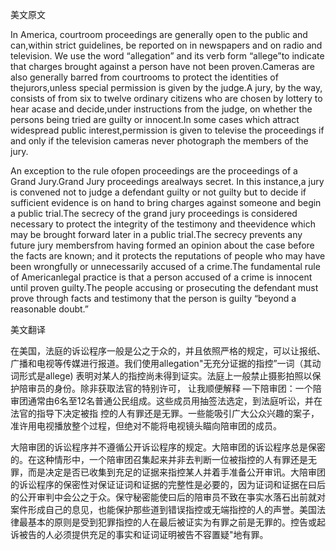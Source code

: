 美文原文

In America, courtroom proceedings are generally open to the public and can,within strict guidelines, be reported on in newspapers and on radio and television. We use the word “allegation” and its verb form “allege”to indicate that charges brought against a person have not been proven.Cameras are also generally barred from courtrooms to protect the identities of thejurors,unless special permission is given by the judge.A jury, by the way, consists of from six to twelve ordinary citizens who are chosen by lottery to hear acase and decide,under instructions from the judge, on whether the persons being tried are guilty or innocent.In some cases which attract widespread public interest,permission is given to televise the proceedings if and only if the television cameras never photograph the members of the jury.

An exception to the rule ofopen proceedings are the proceedings of a Grand Jury.Grand Jury proceedings arealways secret. In this instance,a jury is convened not to judge a defendant guilty or not guilty but to decide if sufficient evidence is on hand to bring charges against someone and begin a public trial.The secrecy of the grand jury proceedings is considered necessary to protect the integrity of the testimony and theevidence which may be brought forward later in a public trial.The secrecy prevents any future jury membersfrom having formed an opinion about the case before the facts are known; and it protects the reputations of people who may have been wrongfully or unnecessarily accused of a crime.The fundamental rule of Americanlegal practice is that a person accused of a crime is innocent until proven guilty.The people accusing or prosecuting the defendant must prove through facts and testimony that the person is guilty “beyond a reasonable doubt.”

美文翻译

在美国，法庭的诉讼程序一般是公之于众的，并且依照严格的规定，可以让报纸、广播和电视等传媒进行报道。我们使用allegation"无充分证据的指控”一词（其动词形式是allege) 表明对某人的指控尚未得到证实。法庭上一般禁止摄影拍照以保护陪审员的身份。除非获取法官的特别许可， 让我顺便解释 —下陪审团：一个陪审团通常由6名至12名普通公民组成。这些成员用抽签法选定，到法庭听讼，并在法官的指导下决定被指 控的人有罪还是无罪。一些能吸引广大公众兴趣的案子，准许用电视播放整个过程，但绝对不能将电视镜头瞄向陪审团的成员。

大陪审团的诉讼程序并不遵循公开诉讼程序的规定。大陪审团的诉讼程序总是保密的。在这种情形中，一个陪审团召集起来并非去判断一位被指控的人有罪还是无罪，而是决定是否已收集到充足的证据来指控某人并着手准备公开审讯。大陪审团的诉讼程序的保密性对保证证词和证据的完整性是必要的，因为证词和证据在曰后的公开审判中会公之于众。保守秘密能使曰后的陪审员不致在亊实水落石出前就对案件形成自己的息见，也能保护那些道到错误指控或无端指控的人的声誉。美国法律最基本的原则是受到犯罪指控的人在最后被证实为有罪之前是无罪的。控告或起诉被告的人必须提供充足的事实和证词证明被告不容置疑"地有罪。 

